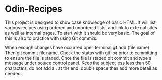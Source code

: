 # Odin-Recipes
This project is designed to show case knowledge of basic HTML. It will list various recipes using ordered and unordered lists, and link to external sites as well as internal pages. To start with it should be very basic. The goal of this is also to practice with using Git commits. 

When enough changes have occurred open terminal git add (file name) 
Then git commit file name. Check the status with git log prior to committing to ensure the file is staged. Once the file is staged git commit and type a message under source control panel. Keep the subject less less than 50 characters, do not add a . at the end. double space then add more detail as needed.